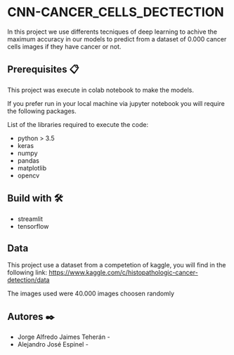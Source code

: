 # CNN-CANCER_CELLS_DECTECTION

In this project we use differents tecniques of deep learning to achive the maximum accuracy in our models to predict from a dataset of 0.000 cancer cells images if they have cancer or not.



## Prerequisites 📋

This project was execute in colab notebook to make the models.

If you prefer run in your local machine via jupyter notebook you will require the following packages.

List of the libraries required to execute the code:

* python > 3.5
* keras 
* numpy
* pandas
* matplotlib
* opencv


## Build with 🛠️

* streamlit
* tensorflow


## Data

This project use a dataset from a competetion of kaggle, you will find in the following link: https://www.kaggle.com/c/histopathologic-cancer-detection/data 

The images used were 40.000 images choosen randomly



## Autores ✒️
* Jorge Alfredo Jaimes Teherán - 
* Alejandro José Espinel - 
 
